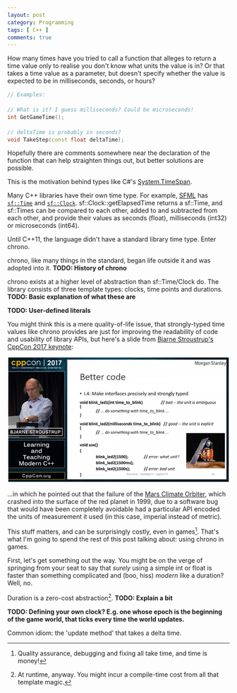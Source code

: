 ```yaml
---
layout: post
category: Programming
tags: [ C++ ]
comments: true
---
```


How many times have you tried to call a function that alleges to return a time value only to realise you don't know what units the value is in? Or that takes a time value as a parameter, but doesn't specify whether the value is expected to be in milliseconds, seconds, or hours?

```cpp
// Examples:

// What is it? I guess milliseconds? Could be microseconds!
int GetGameTime();

// deltaTime is probably in seconds?
void TakeStep(const float deltaTime);
```

Hopefully there are comments somewhere near the declaration of the function that can help straighten things out, but better solutions are possible.

This is the motivation behind types like C#'s [System.TimeSpan](https://msdn.microsoft.com/en-us/library/system.timespan).

Many C++ libraries have their own time type. For example, [SFML](https://www.sfml-dev.org/index.php) has [`sf::Time`](https://www.sfml-dev.org/documentation/2.4.2/classsf_1_1Time.php) and [`sf::Clock`](https://www.sfml-dev.org/documentation/2.4.2/classsf_1_1Clock.php). sf::Clock::getElapsedTime returns a sf::Time, and sf::Times can be compared to each other, added to and subtracted from each other, and provide their values as seconds (float), milliseconds (int32) or microseconds (int64).

Until C++11, the language didn't have a standard library time type. Enter chrono.

chrono, like many things in the standard, began life outside it and was adopted into it. **TODO: History of chrono**

chrono exists at a higher level of abstraction than sf::Time/Clock do. The library consists of three template types: clocks, time points and durations. **TODO: Basic explanation of what these are**

**TODO: User-defined literals**

You might think this is a mere quality-of-life issue, that strongly-typed time values like chrono provides are just for improving the readability of code and usability of library APIs, but here's a slide from [Bjarne Stroustrup's CppCon 2017 keynote](https://youtu.be/fX2W3nNjJIo?t=3173):

![](/images/bjarne.png)

...in which he pointed out that the failure of the [Mars Climate Orbiter](https://en.wikipedia.org/wiki/Mars_Climate_Orbiter), which crashed into the surface of the red planet in 1999, due to a software bug that would have been completely avoidable had a particular API encoded the units of measurement it used (in this case, imperial instead of metric).

This stuff matters, and can be surprisingly costly, even in games[^1]. That's what I'm going to spend the rest of this post talking about: using chrono in games.

First, let's get something out the way. You might be on the verge of springing from your seat to say that *surely* using a simple int or float is faster than something complicated and (boo, hiss) *modern* like a duration? Well, no.

Duration is a zero-cost abstraction[^2]. **TODO: Explain a bit**

**TODO: Defining your own clock? E.g. one whose epoch is the beginning of the game world, that ticks every time the world updates.**

Common idiom: the 'update method' that takes a delta time.

[^1]: Quality assurance, debugging and fixing all take time, and time is money!
[^2]: At runtime, anyway. You might incur a compile-time cost from all that template magic.
